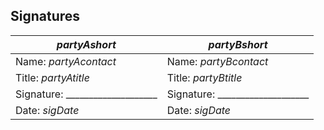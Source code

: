 ## Signatures

| $partyAshort$ | $partyBshort$ |
|--------------|--------------|
| Name: $partyAcontact$ | Name: $partyBcontact$ |
| Title: $partyAtitle$ | Title: $partyBtitle$ |
| Signature: ____________________ | Signature: ____________________ |
| Date: $sigDate$ | Date: $sigDate$ |
